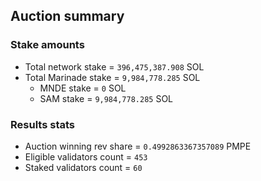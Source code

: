 ## Auction summary

### Stake amounts
- Total network stake = `396,475,387.908` SOL
- Total Marinade stake = `9,984,778.285` SOL
  - MNDE stake = `0` SOL
  - SAM stake = `9,984,778.285` SOL

### Results stats
- Auction winning rev share = `0.4992863367357089` PMPE
- Eligible validators count = `453`
- Staked validators count = `60`
